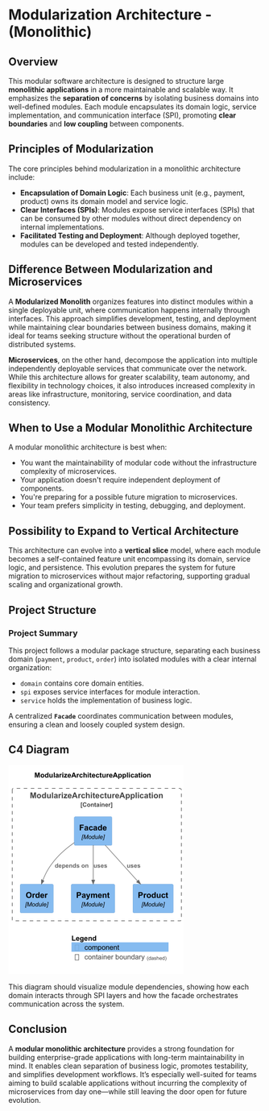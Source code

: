 # Modularization Architecture - (Monolithic)

## Overview

This modular software architecture is designed to structure large **monolithic applications** in a more maintainable and scalable way. It emphasizes the **separation of concerns** by isolating business domains into well-defined modules. Each module encapsulates its domain logic, service implementation, and communication interface (SPI), promoting **clear boundaries** and **low coupling** between components.

## Principles of Modularization

The core principles behind modularization in a monolithic architecture include:

- **Encapsulation of Domain Logic**: Each business unit (e.g., payment, product) owns its domain model and service logic.
- **Clear Interfaces (SPIs)**: Modules expose service interfaces (SPIs) that can be consumed by other modules without direct dependency on internal implementations.
- **Facilitated Testing and Deployment**: Although deployed together, modules can be developed and tested independently.

## Difference Between Modularization and Microservices

A **Modularized Monolith** organizes features into distinct modules within a single deployable unit, where communication happens internally through interfaces. This approach simplifies development, testing, and deployment while maintaining clear boundaries between business domains, making it ideal for teams seeking structure without the operational burden of distributed systems.

**Microservices**, on the other hand, decompose the application into multiple independently deployable services that communicate over the network. While this architecture allows for greater scalability, team autonomy, and flexibility in technology choices, it also introduces increased complexity in areas like infrastructure, monitoring, service coordination, and data consistency.

## When to Use a Modular Monolithic Architecture

A modular monolithic architecture is best when:

- You want the maintainability of modular code without the infrastructure complexity of microservices.
- Your application doesn't require independent deployment of components.
- You're preparing for a possible future migration to microservices.
- Your team prefers simplicity in testing, debugging, and deployment.

## Possibility to Expand to Vertical Architecture

This architecture can evolve into a **vertical slice** model, where each module becomes a self-contained feature unit encompassing its domain, service logic, and persistence. This evolution prepares the system for future migration to microservices without major refactoring, supporting gradual scaling and organizational growth.

## Project Structure

### Project Summary

This project follows a modular package structure, separating each business domain (`payment`, `product`, `order`) into isolated modules with a clear internal organization:

- `domain` contains core domain entities.
- `spi` exposes service interfaces for module interaction.
- `service` holds the implementation of business logic.

A centralized **`Facade`** coordinates communication between modules, ensuring a clean and loosely coupled system design.

## C4 Diagram

![img.png](img.png)

This diagram should visualize module dependencies, showing how each domain interacts through SPI layers and how the facade orchestrates communication across the system.

## Conclusion

A **modular monolithic architecture** provides a strong foundation for building enterprise-grade applications with long-term maintainability in mind. It enables clean separation of business logic, promotes testability, and simplifies development workflows. It’s especially well-suited for teams aiming to build scalable applications without incurring the complexity of microservices from day one—while still leaving the door open for future evolution.
